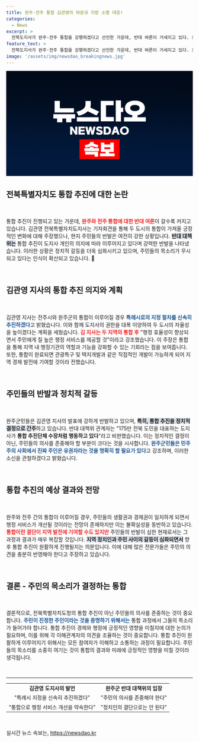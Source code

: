 ```yaml
---
title: 완주·전주 통합 김관영의 파문과 지방 소멸 대응!
categories:
  - News
excerpt: >
  전북도지사가 완주·전주 통합을 강행하겠다고 선언한 가운데, 반대 여론이 거세지고 있다. 완주군민들은 민주주의의 주인은 유권자라며 도지사의 독주에 분노하고, 통합 반대 움직임이 확산되고 있다. 클릭하고 자세한 내용 확인해 보세요!
feature_text: >
  전북도지사가 완주·전주 통합을 강행하겠다고 선언한 가운데, 반대 여론이 거세지고 있다. 완주군민들은 민주주의의 주인은 유권자라며 도지사의 독주에 분노하고, 통합 반대 움직임이 확산되고 있다. 클릭하고 자세한 내용 확인해 보세요!
image: '/assets/img/newsdao_breakingnews.jpg'
---
```


<p><img src="/assets/img/newsdao_breakingnews.jpg" alt="ranknews 속보" /></p>

<h2 data-ke-size="size26">전북특별자치도 통합 추진에 대한 논란</h2>

<p data-ke-size="size16">&nbsp;</p>

<p>통합 추진이 진행되고 있는 가운데, <b><span style="color: #ee2323;">완주와 전주 통합에 대한 반대 여론</span></b>이 갈수록 커지고 있습니다. 김관영 전북특별자치도지사는 기자회견을 통해 두 도시의 통합이 가져올 긍정적인 변화에 대해 주장했으나, 현지 주민들의 반발은 여전히 강한 상황입니다. <b><span style="background-color: #21538527;">반대 대책위는</span></b> 통합 추진이 도지사 개인의 의지에 따라 이루어지고 있다며 강력한 반발을 나타냈습니다. 이러한 상황은 정치적 갈등을 더욱 심화시키고 있으며, 주민들의 목소리가 무시되고 있다는 인식이 확산되고 있습니다. 🤔</p>

<p data-ke-size="size16">&nbsp;</p>

<h2 data-ke-size="size26">김관영 지사의 통합 추진 의지와 계획</h2>

<p data-ke-size="size16">&nbsp;</p>

<p>김관영 지사는 전주시와 완주군의 통합이 이루어질 경우 <b><span style="color: #1a5490;">특례시로의 지정 절차를 신속히 추진하겠다</span></b>고 밝혔습니다. 이와 함께 도지사의 권한을 대폭 이양하여 두 도시의 자율성을 높이겠다는 계획을 세웠습니다. <b><span style="color: #ee2323;">김 지사는 두 지역의 통합 후</span></b> "행정 효율성이 향상되면서 주민에게 질 높은 행정 서비스를 제공할 것"이라고 강조했습니다. 이 주장은 통합을 통해 지역 내 행정기관의 역할과 기능을 강화할 수 있는 기회라는 점을 보여줍니다. 또한, 통합이 완료되면 관광특구 및 택지개발과 같은 직접적인 개발이 가능하게 되어 지역 경제 발전에 기여할 것이라 전했습니다.</p>

<p data-ke-size="size16">&nbsp;</p>

<h2 data-ke-size="size26">주민들의 반발과 정치적 갈등</h2>

<p data-ke-size="size16">&nbsp;</p>

<p>완주군민들은 김관영 지사의 발표에 강하게 반발하고 있으며, <b><span style="background-color: #21538527;">특히, 통합 추진을 정치적 결정으로 간주</span></b>하고 있습니다. 반대 대책위 관계자는 "175만 전북 도민을 대표하는 도지사가 <b>통합 추진단체 수장처럼 행동하고 있다</b>"라고 비판했습니다. 이는 정치적인 결정이 아닌, 주민들의 의사를 존중해야 할 부분이 크다는 것을 시사합니다. <b><span style="color: #1a5490;">완주군민들은 민주주의 사회에서 진짜 주인은 유권자라는 것을 명확히 할 필요가 있다</span></b>고 강조하며, 이러한 소신을 관철하겠다고 밝혔습니다.</p>

<p data-ke-size="size16">&nbsp;</p>

<h2 data-ke-size="size26">통합 추진의 예상 결과와 전망</h2>

<p data-ke-size="size16">&nbsp;</p>

<p>완주와 전주 간의 통합이 이루어질 경우, 주민들의 생활권과 경제권이 일치하게 되면서 행정 서비스가 개선될 것이라는 전망이 존재하지만 이는 불확실성을 동반하고 있습니다. <b><span style="color: #ee2323;">통합이란 결단이 지역 발전에 기여할 수도 있지만</span></b> 주민들의 반발이 심한 현재로서는 그 과정과 결과가 매우 복잡할 것입니다. <b><span style="background-color: #21538527;">지역 정치인과 주민 사이의 갈등이 심화되면서</span></b> 향후 통합 추진이 원활하게 진행될지는 의문입니다. 이에 대해 많은 전문가들은 주민의 의견을 충분히 반영해야 한다고 주장하고 있습니다.</p>

<p data-ke-size="size16">&nbsp;</p>

<h2 data-ke-size="size26">결론 - 주민의 목소리가 결정하는 통합</h2>

<p data-ke-size="size16">&nbsp;</p>

<p>결론적으로, 전북특별자치도청의 통합 추진이 아닌 주민들의 의사를 존중하는 것이 중요합니다. <b><span style="color: #1a5490;">주민이 진정한 주인이라는 것을 증명하기 위해서는</span></b> 통합 과정에서 그들의 목소리가 들어가야 합니다. 통합 추진이 경제와 행정에 긍정적인 영향을 미칠지에 대한 논의가 필요하며, 이를 위해 각 이해관계자의 의견을 조율하는 것이 중요합니다. 통합 추진이 원활하게 이루어지기 위해서는 모든 참여자가 이해하고 소통하는 과정이 필요합니다. 주민들의 목소리를 소중히 여기는 것이 통합의 결과와 미래에 긍정적인 영향을 미칠 것이라 생각됩니다.</p>

<p data-ke-size="size16">&nbsp;</p>

<hr>

<table style="width: 100%; border-collapse: collapse;">
  <tr>
    <td style="text-align: center; height: 17px;"><b>김관영 도지사의 발언</b></td>
    <td style="text-align: center; height: 17px;"><b>완주군 반대 대책위의 입장</b></td>
  </tr>
  <tr>
    <td style="text-align: center; height: 17px;">"특례시 지정을 신속히 추진하겠다"</td>
    <td style="text-align: center; height: 17px;">"주민의 의사를 존중해야 한다"</td>
  </tr>
  <tr>
    <td style="text-align: center; height: 17px;">"통합으로 행정 서비스 개선을 약속한다"</td>
    <td style="text-align: center; height: 17px;">"정치인의 결단으로는 안 된다"</td>
  </tr>
</table>

<p data-ke-size="size16">&nbsp;</p>
실시간 뉴스 속보는, <a href="https://newsdao.kr" rel="dofollow">https://newsdao.kr</a>


